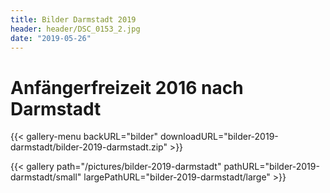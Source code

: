 ```yaml
---
title: Bilder Darmstadt 2019
header: header/DSC_0153_2.jpg
date: "2019-05-26"
---
```


# Anfängerfreizeit 2016 nach Darmstadt

{{< gallery-menu backURL="bilder" downloadURL="bilder-2019-darmstadt/bilder-2019-darmstadt.zip" >}}

{{< gallery path="/pictures/bilder-2019-darmstadt" pathURL="bilder-2019-darmstadt/small" largePathURL="bilder-2019-darmstadt/large" >}}
